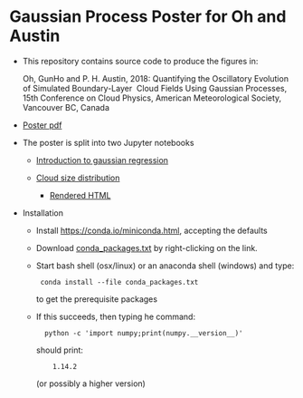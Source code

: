 # Gaussian Process Poster for Oh and Austin

* This repository contains source code to produce the figures in:

  Oh, GunHo and P. H. Austin, 2018: Quantifying the Oscillatory Evolution of Simulated Boundary-Layer  Cloud Fields Using Gaussian Processes, 15th Conference on Cloud Physics, American Meteorological Society, Vancouver BC, Canada

* [Poster pdf](loh_austin_amscloud_2018.pdf)

* The poster is split into two Jupyter notebooks

  * [Introduction to gaussian regression](notebooks/gaussian_regression.ipynb)

  * [Cloud size distribution](notebooks/cloud_oscillation.ipynb)
  
      * [Rendered HTML](https://cdn.rawgit.com/phaustin/gaussian_processes_ams_2018/df436a91/notebooks/cloud_oscillation.html)

* Installation

  * Install https://conda.io/miniconda.html, accepting the defaults

  * Download [conda_packages.txt](https://raw.githubusercontent.com/phaustin/gaussian_processes_ams_2018/master/utils/conda_packages.txt) by right-clicking on the link.

  * Start bash shell (osx/linux) or an anaconda shell (windows) and type:

         conda install --file conda_packages.txt

    to get the prerequisite packages

  * If this succeeds, then typing he command:

          python -c 'import numpy;print(numpy.__version__)'
 
     should print:

            1.14.2

     (or possibly a higher version)
